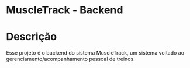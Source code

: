 # MuscleTrack - Backend

# Descrição

Esse projeto é o backend do sistema MuscleTrack, um sistema voltado ao gerenciamento/acompanhamento pessoal de treinos.
